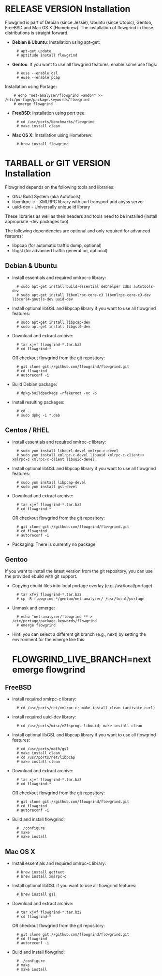RELEASE VERSION Installation
============================

Flowgrind is part of Debian (since Jessie), Ubuntu (since Utopic), Gentoo, FreeBSD and Mac OS X (Homebrew). The installation of flowgrind in those distributions is straight forward.

* **Debian & Ubuntu**: Installation using apt-get:

        # apt-get update
        # aptitude install flowgrind

* **Gentoo**: If you want to use all flowgrind features, enable some use flags:

        # euse --enable gsl
        # euse --enable pcap

 Installation using Portage:

        # echo "net-analyzer/flowgrind ~amd64" >> /etc/portage/package.keywords/flowgrind
        # emerge flowgrind

* **FreeBSD**: Installation using port tree:

        # cd /usr/ports/benchmarks/flowgrind
        # make install clean

* **Mac OS X**: Installation using Homebrew:

        # brew install flowgrind


TARBALL or GIT VERSION Installation
===================================

Flowgrind depends on the following tools and libraries:

* GNU Build System (aka Autotools)
* libxmlrpc-c - XMLRPC library with curl transport and abyss server
* uuid-dev - Universally unique id library

These libraries as well as their headers and tools need to be installed (install appropriate -dev packages too).

The following dependencies are optional and only required for advanced features:

* libpcap (for automatic traffic dump, optional)
* libgsl (for advanced traffic generation, optional)


Debian & Ubuntu
---------------

* Install essentials and required xmlrpc-c library:

        # sudo apt-get install build-essential debhelper cdbs autotools-dev
        # sudo apt-get install libxmlrpc-core-c3 libxmlrpc-core-c3-dev libcurl4-gnutls-dev uuid-dev

* Install optional libGSL and libpcap library if you want to use all flowgrind features:

        # sudo apt-get install libpcap-dev
        # sudo apt-get install libgsl0-dev

* Download and extract archive:

        # tar xjvf flowgrind-*.tar.bz2
        # cd flowgrind-*

  OR checkout flowgrind from the git repository:

        # git clone git://github.com/flowgrind/flowgrind.git
        # cd flowgrind
        # autoreconf -i

* Build Debian package:

        # dpkg-buildpackage -rfakeroot -uc -b

* Install resulting packages:

        # cd ..
        # sudo dpkg -i *.deb
	
Centos / RHEL
-------------


* Install essentials and required xmlrpc-c library:

        # sudo yum install libcurl-devel xmlrpc-c-devel
        # sudo yum install xmlrpc-c-devel libuuid xmlrpc-c-client++ xmlrpc-c xmlrpc-c-client libuuid-devel

* Install optional libGSL and libpcap library if you want to use all flowgrind features:

        # sudo yum install libpcap-devel
        # sudo yum install gsl-devel

* Download and extract archive:

        # tar xjvf flowgrind-*.tar.bz2
        # cd flowgrind-*

  OR checkout flowgrind from the git repository:

        # git clone git://github.com/flowgrind/flowgrind.git
        # cd flowgrind
        # autoreconf -i
	
* Packaging: There is currently no package 


Gentoo
------

If you want to install the latest version from the git repository, you can use the provided ebuild with git support.

* Copying ebuild files into local portage overlay (e.g. /usr/local/portage)

        # tar xfvj flowgrind-*.tar.bz2
        # cp -R flowgrind-*/gentoo/net-analyzer/ /usr/local/portage

* Unmask and emerge:

        # echo "net-analyzer/flowgrind ** > /etc/portage/package.keywords/flowgrind
        # emerge flowgrind

* Hint: you can select a different git branch (e.g., next) by setting the environment for the emerge like this:

	# FLOWGRIND_LIVE_BRANCH=next emerge flowgrind

FreeBSD
-------

* Install required xmlrpc-c library:

        # cd /usr/ports/net/xmlrpc-c; make install clean (activate curl)

* Install required uuid-dev library:

        # cd /usr/ports/misc/e2fsprogs-libuuid; make install clean

* Install optional libGSL and libpcap library if you want to use all flowgrind features:

        # cd /usr/ports/math/gsl
        # make install clean
        # cd /usr/ports/net/libpcap
        # make install clean

* Download and extract archive:

        # tar xjvf flowgrind-*.tar.bz2
        # cd flowgrind-*

  OR checkout flowgrind from the git repository:

        # git clone git://github.com/flowgrind/flowgrind.git
        # cd flowgrind
        # autoreconf -i

* Build and install flowgrind:

        # ./configure
        # make
        # make install


Mac OS X
--------

* Install essentials and required xmlrpc-c library:

        # brew install gettext
        # brew install xmlrpc-c

* Install optional libGSL if you want to use all flowgrind features:

        # brew install gsl

* Download and extract archive:

        # tar xjvf flowgrind-*.tar.bz2
        # cd flowgrind-*

  OR checkout flowgrind from the git repository:

        # git clone git://github.com/flowgrind/flowgrind.git
        # cd flowgrind
        # autoreconf -i

* Build and install flowgrind:

        # ./configure
        # make
        # make install

